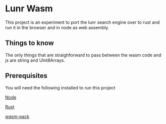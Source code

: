 # Lunr Wasm

This project is an experiment to port the lunr search engine over to rust and run it in the browser and in node as web assembly.


## Things to know

The only things that are straighforward to pass between the wasm code and js are string and UInt8Arrays.

## Prerequisites

You will need the following installed to run this project

[Node](https://nodejs.org/en/)

[Rust](https://www.rust-lang.org/)

[wasm-pack](https://rustwasm.github.io/wasm-pack/)
